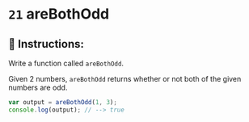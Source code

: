 # `21` areBothOdd

## 📝 Instructions:

Write a function called `areBothOdd`.

Given 2 numbers, `areBothOdd` returns whether or not both of the given numbers are odd.

```Javascript
var output = areBothOdd(1, 3);
console.log(output); // --> true
```